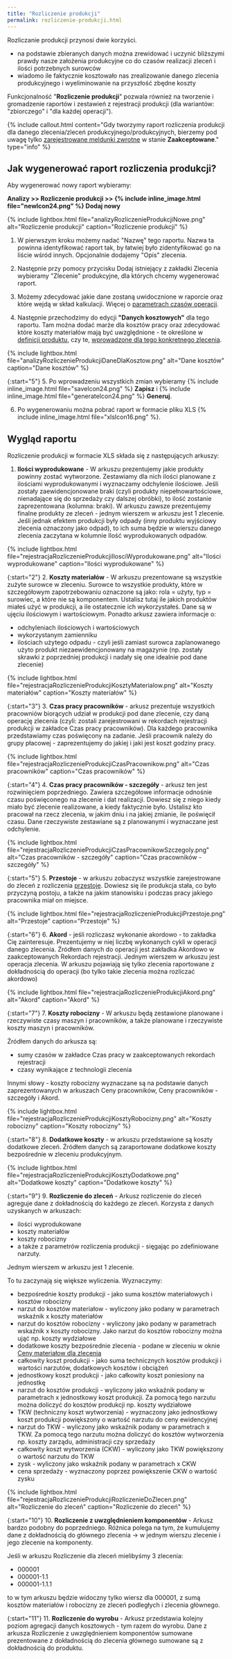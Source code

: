 ```yaml
---
title: "Rozliczenie produkcji"
permalink: rozliczenie-produkcji.html
---
```

Rozliczanie produkcji przynosi dwie korzyści.

- na podstawie zbieranych danych można zrewidować i uczynić bliższymi prawdy nasze założenia produkcyjne co do czasów realizacji zleceń i ilości potrzebnych surowców
- wiadomo ile faktycznie kosztowało nas zrealizowanie danego zlecenia produkcyjnego i wyeliminowanie na przyszłość zbędne koszty

Funkcjonalność "**Rozliczenie produkcji**" pozwala również na tworzenie i gromadzenie raportów i zestawień z rejestracji produkcji (dla wariantów: "zbiorczego" i "dla każdej operacji"). 
  
{% include callout.html content="Gdy tworzymy raport rozliczenia produkcji dla danego zlecenia/zleceń produkcyjnego/produkcyjnych, bierzemy pod uwagę tylko [zarejestrowane meldunki zwrotne](/rejestracja-produkcji) w stanie **Zaakceptowane**." type="info" %} 

## Jak wygenerować raport rozliczenia produkcji?

Aby wygenerować nowy raport wybieramy:

**Analizy >> Rozliczenie produkcji >> {% include inline_image.html file="newIcon24.png" %} Dodaj nowy**

{% include lightbox.html file="analizyRozliczenieProdukcjiNowe.png" alt="Rozliczenie produkcji" caption="Rozliczenie produkcji" %}

1. W pierwszym kroku możemy nadać "Nazwę" tego raportu. Nazwa ta powinna identyfikować raport tak, by łatwiej było zidentyfikować go na liście wśród innych. Opcjonalnie dodajemy "Opis" zlecenia.  
  
2. Następnie przy pomocy przycisku Dodaj istniejący z zakładki Zlecenia wybieramy "Zlecenie" produkcyjne, dla których chcemy wygenerować raport. 
  
3. Możemy zdecydować jakie dane zostaną uwidocznione w raporcie oraz które wejdą w skład kalkulacji. Więcej o [parametrach czasów operacji](/normy-czasowe).  
  
4. Następnie przechodzimy do edycji **"Danych kosztowych"** dla tego raportu. Tam można dodać marże dla kosztów pracy oraz zdecydować które koszty materiałów mają być uwzględnione - te określone w [definicji produktu](/produkty), czy te, [wprowadzone dla tego konkretnego zlecenia](/ceny-materialow-dla-zlecenia).

{% include lightbox.html file="analizyRozliczenieProdukcjiDaneDlaKosztow.png" alt="Dane kosztów" caption="Dane kosztów" %}

{:start="5"} 
5. Po wprowadzeniu wszystkich zmian wybieramy {% include inline_image.html file="saveIcon24.png" %} **Zapisz** i {% include inline_image.html file="generateIcon24.png" %} **Generuj**.  
  
6. Po wygenerowaniu można pobrać raport w formacie pliku XLS {% include inline_image.html file="xlsIcon16.png" %}.

## Wygląd raportu

Rozliczenie produkcji w formacie XLS składa się z następujących arkuszy:

1. **Ilości wyprodukowane** - W arkuszu prezentujemy jakie produkty powinny zostać wytworzone. Zestawiamy dla nich ilości planowane z ilościami wyprodukowanymi i wyznaczamy odchylenie ilościowe. Jeśli zostały zaewidencjonowane braki (czyli produkty niepełnowartościowe, nienadające się do sprzedaży czy dalszej obróbki), to ilość zostanie zaprezentowana (kolumna: braki). W arkuszu zawsze prezentujemy finalne produkty ze zleceń - jednym wierszem w arkuszu jest 1 zlecenie. Jeśli jednak efektem produkcji były odpady (inny produktu wyjściowy zlecenia oznaczony jako odpad), to ich suma będzie w wierszu danego zlecenia zaczytana w kolumnie Ilość wyprodukowanych odpadów.

{% include lightbox.html file="rejestracjaRozliczenieProdukcjiIlosciWyprodukowane.png" alt="Ilości wyprodukowane" caption="Ilości wyprodukowane" %}

{:start="2"} 
2. **Koszty materiałów** - W arkuszu prezentowane są wszystkie zużyte surowce w zleceniu. Surowce to wszystkie produkty, które w szczegółowym zapotrzebowaniu oznaczone są jako: rola = użyty, typ = surowiec, a które nie są komponentem. Ustalisz tutaj ile jakich produktów miałeś użyć w produkcji, a ile ostatecznie ich wykorzystałeś. Dane są w ujęciu ilościowym i wartościowym. Ponadto arkusz zawiera informacje o:
- odchyleniach ilościowych i wartościowych
- wykorzystanym zamienniku
- ilościach użytego odpadu - czyli jeśli zamiast surowca zaplanowanego użyto produkt niezaewidencjonowany na magazynie (np. zostały skrawki z poprzedniej produkcji i nadały się one idealnie pod dane zlecenie)

{% include lightbox.html file="rejestracjaRozliczenieProdukcjiKosztyMaterialow.png" alt="Koszty materiałów" caption="Koszty materiałów" %}

{:start="3"} 
3. **Czas pracy pracowników** - arkusz prezentuje wszystkich pracowniów biorących udział w produkcji pod dane zlecenie, czy daną operację zlecenia (czyli: zostali zarejestrowani w rekordach rejestracji produkcji w zakładce Czas pracy pracowników). Dla każdego pracownika przedstawiamy czas poświęcony na zadanie. Jeśli pracownik należy do grupy płacowej - zaprezentujemy do jakiej i jaki jest koszt godziny pracy. 

{% include lightbox.html file="rejestracjaRozliczenieProdukcjiCzasPracownikow.png" alt="Czas pracowników" caption="Czas pracowników" %}

{:start="4"} 
4. **Czas pracy pracowników - szczegóły** - arkusz ten jest rozwinięciem poprzedniego. Zawiera szczegółowe informacje odnośnie czasu poświęconego na zlecenie i dat realizacji. Dowiesz się z niego kiedy miało być zlecenie realizowane, a kiedy faktycznie było. Ustalisz kto pracował na rzecz zlecenia, w jakim dniu i na jakiej zmianie, ile poświęcił czasu. Dane rzeczywiste zestawiane są z planowanymi i wyznaczane jest odchylenie.

{% include lightbox.html file="rejestracjaRozliczenieProdukcjiCzasPracownikowSzczegoly.png" alt="Czas pracowników - szczegóły" caption="Czas pracowników - szczegóły" %}

{:start="5"} 
5. **Przestoje** - w arkuszu zobaczysz wszystkie zarejestrowane do zleceń z rozliczenia [przestoje](/przestoje). Dowiesz się ile produkcja stała, co było przyczyną postoju, a także na jakim stanowisku i podczas pracy jakiego pracownika miał on miejsce.

{% include lightbox.html file="rejestracjaRozliczenieProdukcjiPrzestoje.png" alt="Przestoje" caption="Przestoje" %}

{:start="6"} 
6. **Akord** - jeśli rozliczasz wykonanie akordowo - to zakładka Cię zainteresuje. Prezentujemy w niej liczbę wykonanych cykli w operacji danego zlecenia. Źródłem danych do operacji jest zakładka Akordowo w zaakceptowanych Rekordach rejestracji. Jednym wierszem w arkuszu jest operacja zlecenia. W arkuszu pojawiają się tylko zlecenia raportowane z dokładnością do operacji (bo tylko takie zlecenia można rozliczać akordowo)

{% include lightbox.html file="rejestracjaRozliczenieProdukcjiAkord.png" alt="Akord" caption="Akord" %}

{:start="7"}
7. **Koszty robocizny** - W arkuszu będą zestawione planowane i rzeczywiste czasy maszyn i pracowników, a także planowane i rzeczywiste koszty maszyn i pracowników.
                          
Źródłem danych do arkusza są:
                          
- sumy czasów w zakładce Czas pracy w zaakceptowanych rekordach rejestracji
- czasy wynikające z technologii zlecenia

Innymi słowy - koszty robocizny wyznaczane są na podstawie danych zaprezentowanych w arkuszach Ceny pracowników, Ceny pracowników - szczegóły i Akord.

{% include lightbox.html file="rejestracjaRozliczenieProdukcjiKosztyRobocizny.png" alt="Koszty robocizny" caption="Koszty robocizny" %}

{:start="8"}
8. **Dodatkowe koszty** - w arkuszu przedstawione są koszty dodatkowe zleceń. Źródłem danych są zaraportowane dodatkowe koszty bezpośrednie w zleceniu produkcyjnym.

{% include lightbox.html file="rejestracjaRozliczenieProdukcjiKosztyDodatkowe.png" alt="Dodatkowe koszty" caption="Dodatkowe koszty" %}

{:start="9"}
9. **Rozliczenie do zleceń** - Arkusz rozliczenie do zleceń agreguje dane z dokładnością do każdego ze zleceń. Korzysta z danych uzyskanych w arkuszach: 
                               
- ilości wyprodukowane
- koszty materiałów
- koszty robocizny
- a także z parametrów rozliczenia produkcji - sięgając po zdefiniowane narzuty.
    
Jednym wierszem w arkuszu jest 1 zlecenie.

To tu zaczynają się większe wyliczenia. Wyznaczymy:
- bezpośrednie koszty produkcji - jako suma kosztów materiałowych i kosztów robocizny
- narzut do kosztów materiałow - wyliczony jako podany w parametrach wskaźnik x koszty materiałów
- narzut do kosztów robocizny - wyliczony jako podany w parametrach wskaźnik x koszty robocizny. Jako narzut do kosztów robocizny można ująć np. koszty wydziałowe
- dodatkowe koszty bezpośrednie zlecenia - podane w zleceniu w oknie [Ceny materiałow dla zlecenia](/ceny-materialow-dla-zlecenia)
- całkowity koszt produkcji - jako suma technicznych kosztów produkcji i wartości narzutów, dodatkowych kosztów i obciążeń
- jednostkowy koszt produkcji - jako całkowity koszt poniesiony na jednostkę 
- narzut do kosztów produkcji - wyliczony jako wskaźnik podany w parametrach x jednostkowy koszt produkcji. Za pomocą tego narzutu można doliczyć do kosztów produkcji np. koszty wydziałowe
- TKW (techniczny koszt wytworzenia) - wyznaczony jako jednostkowy koszt produkcji powiększony o wartość narzutu do ceny ewidencyjnej
- narzut do TKW - wyliczony jako wskaźnik podany w parametrach x TKW. Za pomocą tego narzutu można doliczyć do kosztów wytworzenia np. koszty zarządu, administracji czy sprzedaży
- całkowity koszt wytworzenia (CKW) - wyliczony jako TKW powiększony o wartość narzutu do TKW
- zysk - wyliczony jako wskaźnik podany w parametrach x CKW
- cena sprzedaży - wyznaczony poprzez powiększenie CKW o wartość zysku

{% include lightbox.html file="rejestracjaRozliczenieProdukcjiRozliczenieDoZlecen.png" alt="Rozliczenie do zleceń" caption="Rozliczenie do zleceń" %}

{:start="10"}
10. **Rozliczenie z uwzględnieniem komponentów** - Arkusz bardzo podobny do poprzedniego. Różnica polega na tym, że kumulujemy dane z dokładnością do głównego zlecenia → w jednym wierszu zlecenie i jego zlecenie na komponenty.
                                                  
 Jeśli w arkuszu Rozliczenie dla zleceń mielibyśmy 3 zlecenia:
      
- 000001
- 000001-1.1
- 000001-1.1.1
    
to w tym arkuszu będzie widoczny tylko wiersz dla 000001, z sumą kosztów materiałów i robocizny ze zleceń podległych i zlecenia głównego. 

{:start="11"}
11. **Rozliczenie do wyrobu** - Arkusz przedstawia kolejny poziom agregacji danych kosztowych - tym razem do wyrobu. Dane z arkusza Rozliczenie z uwzględnieniem komponentów sumowane prezentowane z dokładnością do zlecenia głównego sumowane są z dokładnością do produktu.
